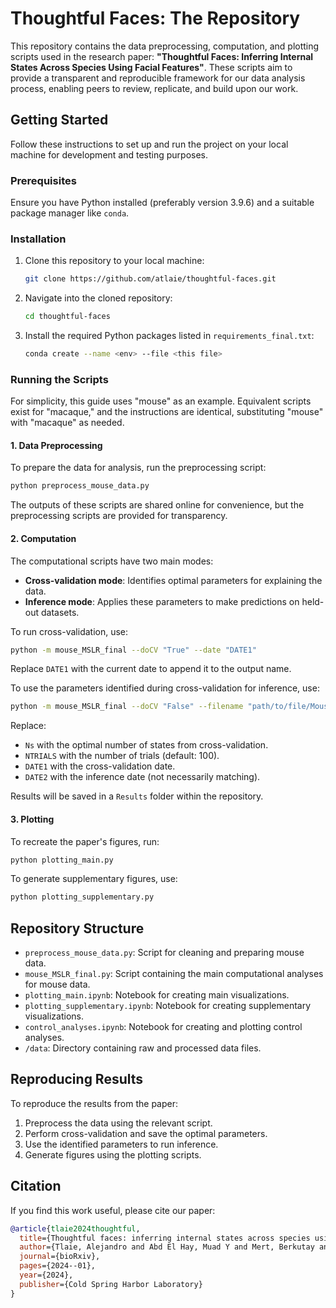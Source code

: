 # Thoughtful Faces: The Repository

This repository contains the data preprocessing, computation, and plotting scripts used in the research paper: **"Thoughtful Faces: Inferring Internal States Across Species Using Facial Features"**. These scripts aim to provide a transparent and reproducible framework for our data analysis process, enabling peers to review, replicate, and build upon our work.

## Getting Started

Follow these instructions to set up and run the project on your local machine for development and testing purposes.

### Prerequisites

Ensure you have Python installed (preferably version 3.9.6) and a suitable package manager like `conda`.

### Installation

1. Clone this repository to your local machine:

   ```bash
   git clone https://github.com/atlaie/thoughtful-faces.git
   ```

2. Navigate into the cloned repository:

   ```bash
   cd thoughtful-faces
   ```

3. Install the required Python packages listed in `requirements_final.txt`:

   ```bash
   conda create --name <env> --file <this file>
   ```

### Running the Scripts

For simplicity, this guide uses "mouse" as an example. Equivalent scripts exist for "macaque," and the instructions are identical, substituting "mouse" with "macaque" as needed.

#### 1. **Data Preprocessing**

To prepare the data for analysis, run the preprocessing script:

```bash
python preprocess_mouse_data.py
```

The outputs of these scripts are shared online for convenience, but the preprocessing scripts are provided for transparency.

#### 2. **Computation**

The computational scripts have two main modes:

- **Cross-validation mode**: Identifies optimal parameters for explaining the data.
- **Inference mode**: Applies these parameters to make predictions on held-out datasets.

To run cross-validation, use:

```bash
python -m mouse_MSLR_final --doCV "True" --date "DATE1"
```

Replace `DATE1` with the current date to append it to the output name.

To use the parameters identified during cross-validation for inference, use:

```bash
python -m mouse_MSLR_final --doCV "False" --filename "path/to/file/Mouse/Results_CV_MSLR_Optuna_mouse_NTRIALStrials_Ns_states_DATE1_RT_AllSubjects_R2score_CVOnly.npz" --date "DATE2"
```

Replace:
- `Ns` with the optimal number of states from cross-validation.
- `NTRIALS` with the number of trials (default: 100).
- `DATE1` with the cross-validation date.
- `DATE2` with the inference date (not necessarily matching).

Results will be saved in a `Results` folder within the repository.

#### 3. **Plotting**

To recreate the paper's figures, run:

```bash
python plotting_main.py
```

To generate supplementary figures, use:

```bash
python plotting_supplementary.py
```

## Repository Structure

- `preprocess_mouse_data.py`: Script for cleaning and preparing mouse data.
- `mouse_MSLR_final.py`: Script containing the main computational analyses for mouse data.
- `plotting_main.ipynb`: Notebook for creating main visualizations.
- `plotting_supplementary.ipynb`: Notebook for creating supplementary visualizations.
- `control_analyses.ipynb`: Notebook for creating and plotting control analyses.
- `/data`: Directory containing raw and processed data files.

## Reproducing Results

To reproduce the results from the paper:
1. Preprocess the data using the relevant script.
2. Perform cross-validation and save the optimal parameters.
3. Use the identified parameters to run inference.
4. Generate figures using the plotting scripts.

## Citation

If you find this work useful, please cite our paper:

```bibtex
@article{tlaie2024thoughtful,
  title={Thoughtful faces: inferring internal states across species using facial features},
  author={Tlaie, Alejandro and Abd El Hay, Muad Y and Mert, Berkutay and Taylor, Robert and Ferracci, Pierre-Antoine and Shapcott, Katharine and Glukhova, Mina and Pillow, Jonathan W and Havenith, Martha N and Sch{\"o}lvinck, Marieke},
  journal={bioRxiv},
  pages={2024--01},
  year={2024},
  publisher={Cold Spring Harbor Laboratory}
}
```
